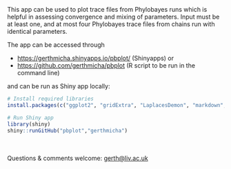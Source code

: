<br><br>
This app can be used to plot trace files from Phylobayes runs which is helpful in assessing convergence and mixing of parameters. Input must be at least one, and at most four Phylobayes trace files from chains run with identical parameters.

The app can be accessed through

* https://gerthmicha.shinyapps.io/pbplot/ (Shinyapps) or 
* https://github.com/gerthmicha/pbplot (R script to be run in the command line)

and can be run as Shiny app locally: 

```R
# Install required libraries
install.packages(c("ggplot2", "gridExtra", "LaplacesDemon", "markdown", "shiny"), dependencies = TRUE)

# Run Shiny app
library(shiny)
shiny::runGitHub("pbplot","gerthmicha")
```
<br><br>
Questions & comments welcome: gerth@liv.ac.uk 